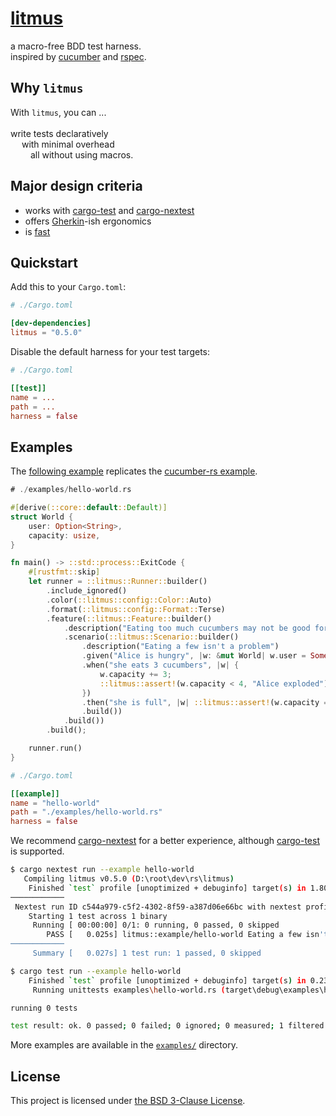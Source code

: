 # [litmus](https://en.wikipedia.org/wiki/Litmus)

a macro-free BDD test harness.<br>
inspired by [cucumber](https://crates.io/crates/cucumber) and [rspec](https://crates.io/crates/rspec).

## Why `litmus`
With `litmus`, you can ...<br><br>
write tests declaratively<br>
&emsp; with minimal overhead<br>
&emsp;&emsp; all without using macros.

## Major design criteria
- works with [cargo-test](https://doc.rust-lang.org/cargo/commands/cargo-test.html) and [cargo-nextest](https://nexte.st)
- offers [Gherkin](https://cucumber.io/docs/gherkin/)-ish ergonomics
- is [fast](https://blog.codinghorror.com/performance-is-a-feature/)

## Quickstart
Add this to your `Cargo.toml`:
```toml
# ./Cargo.toml

[dev-dependencies]
litmus = "0.5.0"
```

Disable the default harness for your test targets:
```toml
# ./Cargo.toml

[[test]]
name = ...
path = ...
harness = false
```

## Examples
The [following example](./examples/hello-world.rs) replicates the [cucumber-rs example](https://cucumber-rs.github.io/cucumber/main/).
```rust
# ./examples/hello-world.rs

#[derive(::core::default::Default)]
struct World {
    user: Option<String>,
    capacity: usize,
}

fn main() -> ::std::process::ExitCode {
    #[rustfmt::skip]
    let runner = ::litmus::Runner::builder()
        .include_ignored()
        .color(::litmus::config::Color::Auto)
        .format(::litmus::config::Format::Terse)
        .feature(::litmus::Feature::builder()
            .description("Eating too much cucumbers may not be good for you")
            .scenario(::litmus::Scenario::builder()
                .description("Eating a few isn't a problem")
                .given("Alice is hungry", |w: &mut World| w.user = Some("Alice".to_owned()))
                .when("she eats 3 cucumbers", |w| {
                    w.capacity += 3;
                    ::litmus::assert!(w.capacity < 4, "Alice exploded")
                })
                .then("she is full", |w| ::litmus::assert!(w.capacity == 3, "Alice isn't full!"))
                .build())
            .build())
        .build();

    runner.run()
}
```

```toml
# ./Cargo.toml

[[example]]
name = "hello-world"
path = "./examples/hello-world.rs"
harness = false
```

We recommend [cargo-nextest](https://nexte.st) for a better experience, although [cargo-test](https://doc.rust-lang.org/cargo/commands/cargo-test.html) is supported.
```bash
$ cargo nextest run --example hello-world
   Compiling litmus v0.5.0 (D:\root\dev\rs\litmus)
    Finished `test` profile [unoptimized + debuginfo] target(s) in 1.80s
────────────
 Nextest run ID c544a979-c5f2-4302-8f59-a387d06e66bc with nextest profile: default
    Starting 1 test across 1 binary
     Running [ 00:00:00] 0/1: 0 running, 0 passed, 0 skipped
        PASS [   0.025s] litmus::example/hello-world Eating a few isn't a problem
────────────
     Summary [   0.027s] 1 test run: 1 passed, 0 skipped
```
```bash
$ cargo test run --example hello-world
    Finished `test` profile [unoptimized + debuginfo] target(s) in 0.23s
     Running unittests examples\hello-world.rs (target\debug\examples\hello_world-149ad56ef15f2701.exe)

running 0 tests

test result: ok. 0 passed; 0 failed; 0 ignored; 0 measured; 1 filtered out; finished in 0.01s
```

More examples are available in the [`examples/`](./examples/) directory.

## License
This project is licensed under [the BSD 3-Clause License](./LICENSE).
